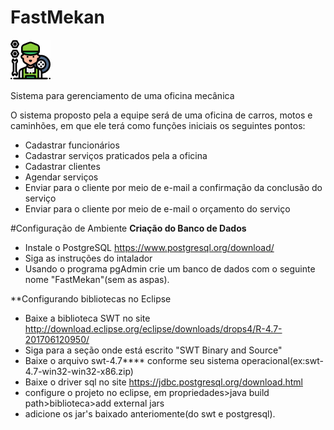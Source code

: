 # FastMekan
![Image of Yaktocat](img/mechanic.png)

Sistema para gerenciamento de uma oficina mecânica

O sistema proposto pela a equipe será de uma oficina de carros, motos e caminhões, em que ele terá como funções iniciais os seguintes pontos:

* Cadastrar funcionários
* Cadastrar serviços praticados pela a oficina 
* Cadastrar clientes
* Agendar serviços
* Enviar para o cliente por meio de e-mail a confirmação da conclusão do serviço
* Enviar para o cliente por meio de e-mail o orçamento do serviço


#Configuração de Ambiente
**Criação do Banco de Dados**

* Instale o PostgreSQL https://www.postgresql.org/download/
* Siga as instruções do intalador
* Usando o programa pgAdmin crie um banco de dados com o seguinte nome "FastMekan"(sem as aspas).

**Configurando bibliotecas no Eclipse

* Baixe a biblioteca SWT no site http://download.eclipse.org/eclipse/downloads/drops4/R-4.7-201706120950/
* Siga para a seção onde está escrito "SWT Binary and Source"
* Baixe o arquivo swt-4.7**** conforme seu sistema operacional(ex:swt-4.7-win32-win32-x86.zip)
* Baixe o driver sql no site https://jdbc.postgresql.org/download.html
* configure o projeto no eclipse, em propriedades>java build path>biblioteca>add external jars
* adicione os jar's baixado anteriomente(do swt e postgresql).


